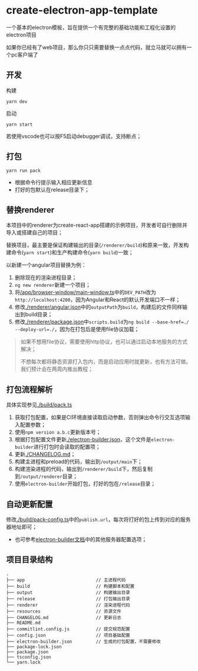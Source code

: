 # create-electron-app-template

一个基本的electron模板，旨在提供一个有完整的基础功能和工程化设置的electron项目

如果你已经有了web项目，那么你只只需要替换一点点代码，就立马就可以拥有一个pc客户端了

## 开发
构建
```
yarn dev
```
启动
```
yarn start
```

若使用vscode也可以按F5启动debugger调试，支持断点；

## 打包
```
yarn run pack
```

- 根据命令行提示输入相应更新信息
- 打好的包默认在release目录下；

## 替换renderer

本项目中的renderer为create-react-app搭建的示例项目，开发者可自行删除并导入或搭建自己的项目；

替换项目，最主要是保证构建输出的目录(`/renderer/build`)和原来一致，开发构建命令(`yarn start`)和生产构建命令(`yarn build`)一致；

以新建一个angular项目替换为例：
1. 删除现在的渲染进程目录；
1. `ng new renderer`新建一个项目；
2. 将[/app/browser-window/main-window.ts](/app/browser-window/main-window.ts)中的`DEV_PATH`改为`http://localhost:4200`，因为Angular和React的默认开发端口不一样；
3. 修改[./renderer/angular.json](./renderer/angular.json)中的`outputPath`为`build`，构建后的文件同样输出到build目录；
4. 修改[./renderer/package.json](./renderer/package.json)中`scripts.build`为`ng build --base-href=./ --deploy-url=./`，因为在打包后是使用file协议加载；
   
> 如果不想用file协议，需要使用http协议，也可以通过启动本地服务的方式解决；
>
> 不想每次都将静态资源打入包内，而是启动应用时就更新，也有方法可做。我们预计会在两周内推出教程；

## 打包流程解析

具体实现参见[./build/pack.ts](./build/pack.ts)

1. 获取打包配置，如果是CI环境直接读取启动参数，否则弹出命令行交互选项输入配置参数；
2. 使用`npm version a.b.c`更新版本号；
3. 根据打包配置文件更新[./electron-builder.json](./electron-builder.json)，这个文件是`electron-builder`进行打包时会读取的配置项；
4. 更新[./CHANGELOG.md](./CHANGELOG.md)；
5. 构建主进程和preload的代码，输出到`/output/main`下；
6. 构建渲染进程的代码，输出到`/renderer/build`下，然后复制到`/output/renderer`目录；
7. 使用`electron-builder`开始打包，打好的包在`/release`目录；

## 自动更新配置

修改[./build/pack-config.ts](./build/pack-config.ts)中的`publish.url`，每次将打好的包上传到对应的服务器地址即可；

- 也可参考[electron-builder文档](https://www.electron.build/auto-update)中的其他服务器配置选项；

## 项目目录结构
```
.
├── app                           // 主进程代码
├── build                         // 构建脚本和配置
├── output                        // 构建输出目录
├── release                       // 打包输出目录
├── renderer                      // 渲染进程代码
├── resources                     // 资源文件
├── CHANGELOG.md                  // 更新日志
├── README.md                     
├── commitlint.config.js          // 提交规范配置
├── config.json                   // 项目基础配置
├── electron-builder.json         // 生成的打包配置，不需要修改
├── package-lock.json
├── package.json
├── tsconfig.json
└── yarn.lock
```
